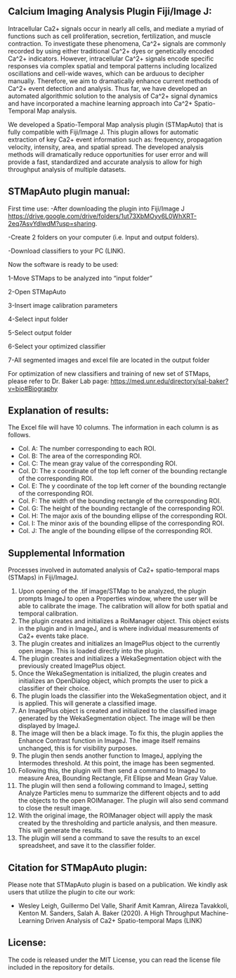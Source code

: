 ## **Calcium Imaging Analysis Plugin Fiji/Image J:**

Intracellular Ca2+ signals occur in nearly all cells, and mediate a myriad of functions such as cell proliferation, secretion, fertilization, and muscle contraction. To investigate these phenomena, Ca^2+ signals are commonly recorded by using either traditional Ca^2+ dyes or genetically encoded Ca^2+ indicators. However, intracellular Ca^2+ signals encode specific responses via complex spatial and temporal patterns including localized oscillations and cell-wide waves, which can be arduous to decipher manually. Therefore, we aim to dramatically enhance current methods of Ca^2+ event detection and analysis. Thus far, we have developed an automated algorithmic solution to the analysis of Ca^2+ signal dynamics and have incorporated a machine learning approach into Ca^2+ Spatio-Temporal Map analysis.

We developed a Spatio-Temporal Map analysis plugin (STMapAuto) that is fully compatible with Fiji/Image J. This plugin allows for automatic extraction of key Ca2+ event information such as: frequency, propagation velocity, intensity, area, and spatial spread. The developed analysis methods will dramatically reduce opportunities for user error and will provide a fast, standardized and accurate analysis to allow for high throughput analysis of multiple datasets.

## **STMapAuto plugin manual:**

First time use:
-After downloading the plugin into Fiji/Image J https://drive.google.com/drive/folders/1ut73XbMOyv6L0WhXRT-2eq7AsvYdlwdM?usp=sharing.

-Create 2 folders on your computer (i.e. Input and output folders).

-Download classifiers to your PC  (LINK).

Now the software is ready to be used: 

1-Move STMaps to be analyzed into “input folder” 

2-Open STMapAuto 

3-Insert image calibration parameters

4-Select input folder 

5-Select output folder 

6-Select your optimized classifier 

7-All segmented images and excel file are located in the output folder 


For optimization of new classifiers and training of new set of STMaps, please refer to 
Dr. Baker Lab page: https://med.unr.edu/directory/sal-baker?v=bio#Biography


## **Explanation of results:**
The Excel file will have 10 columns. The information in each column is as follows.
* Col. A: The number corresponding to each ROI.
* Col. B: The area of the corresponding ROI.
* Col. C: The mean gray value of the corresponding ROI.
* Col. D: The x coordinate of the top left corner of the bounding rectangle of the corresponding ROI.
* Col. E: The y coordinate of the top left corner of the bounding rectangle of the corresponding ROI.
* Col. F: The width of the bounding rectangle of the corresponding ROI.
* Col. G: The height of the bounding rectangle of the corresponding ROI.
* Col. H: The major axis of the bounding ellipse of the corresponding ROI.
* Col. I: The minor axis of the bounding ellipse of the corresponding ROI.
* Col. J: The angle of the bounding ellipse of the corresponding ROI.

## **Supplemental Information**
Processes involved in automated analysis of Ca2+ spatio-temporal maps (STMaps) in Fiji/ImageJ.
1. Upon opening of the .tif image/STMap to be analyzed, the plugin prompts ImageJ to open a Properties window, where the user will be able to calibrate the image. The calibration will allow for both spatial and temporal calibration.
2. The plugin creates and initializes a RoiManager object. This object exists in the plugin and in ImageJ, and is where individual measurements of Ca2+ events take place.
3. The plugin creates and initializes an ImagePlus object to the currently open image. This is loaded directly into the plugin.
4. The plugin creates and initializes a WekaSegmentation object with the previously created ImagePlus object. 
5. Once the WekaSegmentation is initialized, the plugin creates and initializes an OpenDialog object, which prompts the user to pick a classifier of their choice. 
6. The plugin loads the classifier into the WekaSegmentation object, and it is applied. This will generate a classified image.
7. An ImagePlus object is created and initialized to the classified image generated by the WekaSegmentation object. The image will be then displayed by ImageJ.
8. The image will then be a black image. To fix this, the plugin applies the Enhance Contrast function in ImageJ. The image itself remains unchanged, this is for visibility purposes.
9. The plugin then sends another function to ImageJ, applying the Intermodes threshold. At this point, the image has been segmented.
10. Following this, the plugin will then send a command to ImageJ to measure Area, Bounding Rectangle, Fit Ellipse and Mean Gray Value.
11. The plugin will then send a following command to ImageJ, setting Analyze Particles menu to summarize the different objects and to add the objects to the open ROIManager. The plugin will also send command to close the result image.
12. With the original image, the ROIManager object will apply the mask created by the thresholding and particle analysis, and then measure. This will generate the results.
13. The plugin will send a command to save the results to an excel spreadsheet, and save it to the classifier folder.




## **Citation for STMapAuto plugin:**
Please note that STMapAuto plugin is based on a publication. We kindly ask users that utilize the plugin to cite our work:
* Wesley Leigh, Guillermo Del Valle, Sharif Amit Kamran, Alireza Tavakkoli, Kenton M. Sanders, Salah A. Baker (2020). A High Throughput Machine-Learning Driven Analysis of Ca2+ Spatio-temporal Maps (LINK)

## **License:**
The code is released under the MIT License, you can read the license file included in the repository for details.



